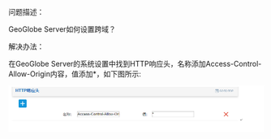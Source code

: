 问题描述：


GeoGlobe Server如何设置跨域？

解决办法：

在GeoGlobe Server的系统设置中找到HTTP响应头，名称添加Access-Control-Allow-Origin内容，值添加*，如下图所示:

![](pic/1.png)